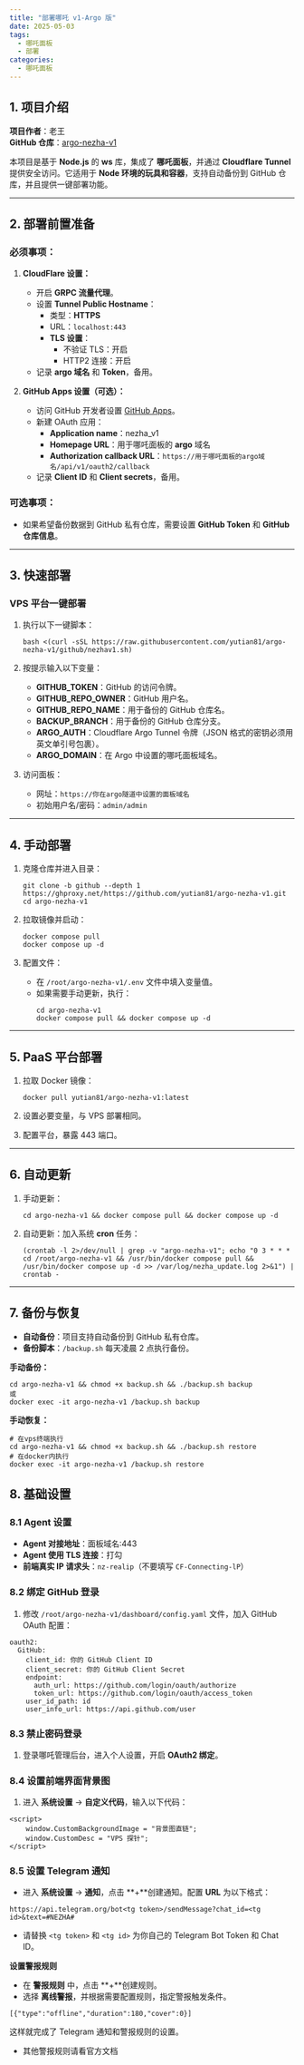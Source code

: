 ```yaml
---
title: "部署哪吒 v1-Argo 版"
date: 2025-05-03
tags:
  - 哪吒面板
  - 部署
categories:
  - 哪吒面板
---
```


## 1. 项目介绍
**项目作者**：老王  
**GitHub 仓库**：[argo-nezha-v1](https://github.com/eooce/node-ws)

本项目是基于 **Node.js** 的 **ws** 库，集成了 **哪吒面板**，并通过 **Cloudflare Tunnel** 提供安全访问。它适用于 **Node 环境的玩具和容器**，支持自动备份到 GitHub 仓库，并且提供一键部署功能。

---

## 2. 部署前置准备

### 必须事项：
1. **CloudFlare 设置：**
   - 开启 **GRPC 流量代理**。
   - 设置 **Tunnel Public Hostname**：
     - 类型：**HTTPS**
     - URL：`localhost:443`
     - **TLS 设置**：
       - 不验证 TLS：开启
       - HTTP2 连接：开启
   - 记录 **argo 域名** 和 **Token**，备用。

2. **GitHub Apps 设置（可选）：**
   - 访问 GitHub 开发者设置 [GitHub Apps](https://github.com/settings/developers)。
   - 新建 OAuth 应用：
     - **Application name**：nezha_v1
     - **Homepage URL**：用于哪吒面板的 **argo** 域名
     - **Authorization callback URL**：`https://用于哪吒面板的argo域名/api/v1/oauth2/callback`
   - 记录 **Client ID** 和 **Client secrets**，备用。

### 可选事项：
- 如果希望备份数据到 GitHub 私有仓库，需要设置 **GitHub Token** 和 **GitHub 仓库信息**。

---

## 3. 快速部署

### VPS 平台一键部署
1. 执行以下一键脚本：
    ```
    bash <(curl -sSL https://raw.githubusercontent.com/yutian81/argo-nezha-v1/github/nezhav1.sh)
    ```
2. 按提示输入以下变量：
    - **GITHUB_TOKEN**：GitHub 的访问令牌。
    - **GITHUB_REPO_OWNER**：GitHub 用户名。
    - **GITHUB_REPO_NAME**：用于备份的 GitHub 仓库名。
    - **BACKUP_BRANCH**：用于备份的 GitHub 仓库分支。
    - **ARGO_AUTH**：Cloudflare Argo Tunnel 令牌（JSON 格式的密钥必须用英文单引号包裹）。
    - **ARGO_DOMAIN**：在 Argo 中设置的哪吒面板域名。

3. 访问面板：
    - 网址：`https://你在argo隧道中设置的面板域名`
    - 初始用户名/密码：`admin/admin`

---

## 4. 手动部署

1. 克隆仓库并进入目录：
    ```
    git clone -b github --depth 1 https://ghproxy.net/https://github.com/yutian81/argo-nezha-v1.git
    cd argo-nezha-v1
    ```

2. 拉取镜像并启动：
    ```
    docker compose pull
    docker compose up -d
    ```

3. 配置文件：
    - 在 `/root/argo-nezha-v1/.env` 文件中填入变量值。
    - 如果需要手动更新，执行：
      ```
      cd argo-nezha-v1
      docker compose pull && docker compose up -d
      ```

---

## 5. PaaS 平台部署

1. 拉取 Docker 镜像：
    ```
    docker pull yutian81/argo-nezha-v1:latest
    ```

2. 设置必要变量，与 VPS 部署相同。

3. 配置平台，暴露 443 端口。

---

## 6. 自动更新

1. 手动更新：
    ```
    cd argo-nezha-v1 && docker compose pull && docker compose up -d
    ```

2. 自动更新：加入系统 **cron** 任务：
    ```
    (crontab -l 2>/dev/null | grep -v "argo-nezha-v1"; echo "0 3 * * * cd /root/argo-nezha-v1 && /usr/bin/docker compose pull && /usr/bin/docker compose up -d >> /var/log/nezha_update.log 2>&1") | crontab -
    ```

---

## 7. 备份与恢复

- **自动备份**：项目支持自动备份到 GitHub 私有仓库。
- **备份脚本**：`/backup.sh` 每天凌晨 2 点执行备份。

**手动备份：**
```
cd argo-nezha-v1 && chmod +x backup.sh && ./backup.sh backup
或
docker exec -it argo-nezha-v1 /backup.sh backup
```
**手动恢复：**
```
# 在vps终端执行
cd argo-nezha-v1 && chmod +x backup.sh && ./backup.sh restore
# 在docker内执行
docker exec -it argo-nezha-v1 /backup.sh restore
```
## 8. 基础设置

### 8.1 Agent 设置

- **Agent 对接地址**：面板域名:443
- **Agent 使用 TLS 连接**：打勾
- **前端真实 IP 请求头**：`nz-realip`（不要填写 `CF-Connecting-lP`）

### 8.2 绑定 GitHub 登录

1. 修改 `/root/argo-nezha-v1/dashboard/config.yaml` 文件，加入 GitHub OAuth 配置：

```
oauth2:
  GitHub:
    client_id: 你的 GitHub Client ID
    client_secret: 你的 GitHub Client Secret
    endpoint:
      auth_url: https://github.com/login/oauth/authorize
      token_url: https://github.com/login/oauth/access_token
    user_id_path: id
    user_info_url: https://api.github.com/user
```
### 8.3 禁止密码登录

1. 登录哪吒管理后台，进入个人设置，开启 **OAuth2 绑定**。

### 8.4 设置前端界面背景图

1. 进入 **系统设置** → **自定义代码**，输入以下代码：

```
<script>
    window.CustomBackgroundImage = "背景图直链";
    window.CustomDesc = "VPS 探针";
</script>
```
### 8.5 设置 Telegram 通知
- 进入 **系统设置** → **通知**，点击 **+**创建通知。配置 **URL** 为以下格式：
```
https://api.telegram.org/bot<tg token>/sendMessage?chat_id=<tg id>&text=#NEZHA#
```
- 请替换 `<tg token>` 和 `<tg id>` 为你自己的 Telegram Bot Token 和 Chat ID。

**设置警报规则**
- 在 **警报规则** 中，点击 **+**创建规则。
- 选择 **离线警报**，并根据需要配置规则，指定警报触发条件。
```
[{"type":"offline","duration":180,"cover":0}]
```
这样就完成了 Telegram 通知和警报规则的设置。
- 其他警报规则请看官方文档







